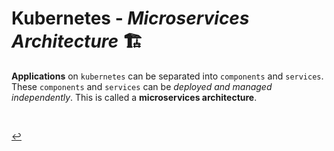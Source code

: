 # **Kubernetes** - ***Microservices Architecture*** 🏗️

**Applications** on `kubernetes` can be separated into `components` and `services`. These `components` and `services` can be *deployed and managed independently*. This is called a **microservices architecture**.

<br>

[↩️](../)
